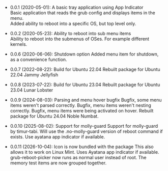   * 0.0.1 (2020-05-01): A basic tray application using App Indicator  
  Basic application that reads the grub config and displays items in the menu.  
  Added ability to reboot into a specific OS, but top level only.  
  
  * 0.0.2 (2020-05-23): Ability to reboot into sub menu items  
  Ability to reboot into the submenus of OSes. For example different kernels.

  * 0.0.6 (2020-06-06): Shutdown option
  Added menu item for shutdown, as a convenience function.

  * 0.0.7 (2022-08-22): Build for Ubuntu 22.04
  Rebuilt package for Ubuntu 22.04 Jammy Jellyfish

  * 0.0.8 (2023-07-22): Build for Ubuntu 23.04
  Rebuilt package for Ubuntu 23.04 Lunar Lobster

  * 0.0.9 (2024-08-03): Parsing and menu hover bugfix
  Bugfix, some menu items weren't parsed correctly.
  Bugfix, menu items weren't nesting correctly.
  Bugfix, menu items were being activated on hover.
  Rebuilt package for Ubuntu 24.04 Noble Numbat.

  * 0.0.10 (2025-08-02): Support for molly-guard
  Support for molly-guard by timur-tabi.
  Will use the .no-molly-guard version of reboot command if exists.
  Use ayatana app indicator if available.

  * 0.0.11 (2026-10-04): Icon is now bundled with the package
  This also allows it to work on Linux Mint.
  Uses Ayatana app indicator if available.
  grub-reboot-picker now runs as normal user instead of root.
  The memory test items are now grouped together.